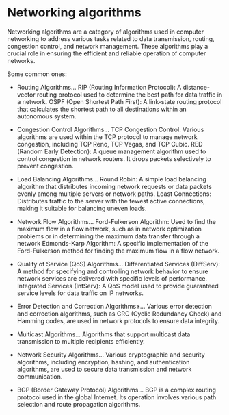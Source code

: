 # Networking algorithms

Networking algorithms are a category of algorithms used in computer networking to address various tasks related to data transmission, routing, congestion control, and network management. These algorithms play a crucial role in ensuring the efficient and reliable operation of computer networks. 

Some common ones:

* Routing Algorithms… RIP (Routing Information Protocol): A distance-vector routing protocol used to determine the best path for data traffic in a network. OSPF (Open Shortest Path First): A link-state routing protocol that calculates the shortest path to all destinations within an autonomous system.

* Congestion Control Algorithms… TCP Congestion Control: Various algorithms are used within the TCP protocol to manage network congestion, including TCP Reno, TCP Vegas, and TCP Cubic. RED (Random Early Detection): A queue management algorithm used to control congestion in network routers. It drops packets selectively to prevent congestion.

* Load Balancing Algorithms… Round Robin: A simple load balancing algorithm that distributes incoming network requests or data packets evenly among multiple servers or network paths. Least Connections: Distributes traffic to the server with the fewest active connections, making it suitable for balancing uneven loads.

* Network Flow Algorithms… Ford-Fulkerson Algorithm: Used to find the maximum flow in a flow network, such as in network optimization problems or in determining the maximum data transfer through a network Edmonds-Karp Algorithm: A specific implementation of the Ford-Fulkerson method for finding the maximum flow in a flow network.

* Quality of Service (QoS) Algorithms… Differentiated Services (DiffServ): A method for specifying and controlling network behavior to ensure network services are delivered with specific levels of performance. Integrated Services (IntServ): A QoS model used to provide guaranteed service levels for data traffic on IP networks.

* Error Detection and Correction Algorithms≥… Various error detection and correction algorithms, such as CRC (Cyclic Redundancy Check) and Hamming codes, are used in network protocols to ensure data integrity.

* Multicast Algorithms… Algorithms that support multicast data transmission to multiple recipients efficiently.

* Network Security Algorithms… Various cryptographic and security algorithms, including encryption, hashing, and authentication algorithms, are used to secure data transmission and network communication.

* BGP (Border Gateway Protocol) Algorithms… BGP is a complex routing protocol used in the global Internet. Its operation involves various path selection and route propagation algorithms.
